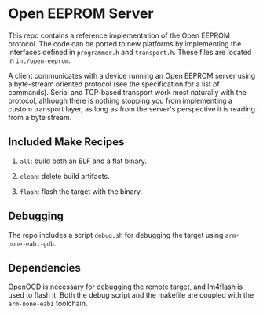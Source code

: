 # Open EEPROM Server 
This repo contains a reference implementation of the Open EEPROM protocol. The code 
can be ported to new platforms by implementing the interfaces defined in `programmer.h` and `transport.h`.
These files are located in `inc/open-eeprom`.  

A client communicates with a device running an Open EEPROM server using a byte-stream oriented protocol 
(see the specification for a list of commands). Serial and TCP-based transport work most naturally with the protocol,
although there is nothing stopping you from implementing a custom transport layer, as long as from the server's 
perspective it is reading from a byte stream.

## Included Make Recipes
1. `all`: build both an ELF and a flat binary.

2. `clean`: delete build artifacts.

3. `flash`: flash the target with the binary.

## Debugging
The repo includes a script `debug.sh` for debugging the target using `arm-none-eabi-gdb`. 

## Dependencies

[OpenOCD](https://github.com/openocd-org/openocd.git) is necessary for debugging the remote target,
 and [lm4flash](https://github.com/utzig/lm4tools.git) is used to flash it. Both the debug script 
and the makefile are coupled with the `arm-none-eabi` toolchain.

